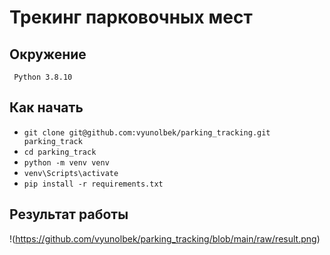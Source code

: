# Трекинг парковочных мест

## Окружение 
     Python 3.8.10

## Как начать

* `git clone git@github.com:vyunolbek/parking_tracking.git parking_track`
* `cd parking_track`
* `python -m venv venv`
* `venv\Scripts\activate`
* `pip install -r requirements.txt`

## Результат работы
!(https://github.com/vyunolbek/parking_tracking/blob/main/raw/result.png)